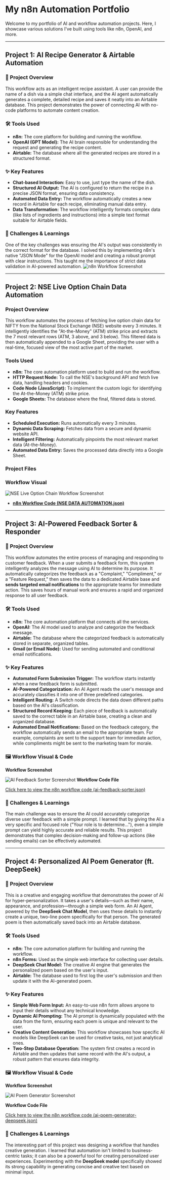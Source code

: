 # My n8n Automation Portfolio

Welcome to my portfolio of AI and workflow automation projects. Here, I showcase various solutions I've built using tools like n8n, OpenAI, and more.

---

## Project 1: AI Recipe Generator & Airtable Automation

### 📝 Project Overview
This workflow acts as an intelligent recipe assistant. A user can provide the name of a dish via a simple chat interface, and the AI agent automatically generates a complete, detailed recipe and saves it neatly into an Airtable database. This project demonstrates the power of connecting AI with no-code platforms to automate content creation.

### 🛠️ Tools Used
* **n8n:** The core platform for building and running the workflow.
* **OpenAI (GPT Model):** The AI brain responsible for understanding the request and generating the recipe content.
* **Airtable:** The database where all the generated recipes are stored in a structured format.

### ✨ Key Features
* **Chat-based Interaction:** Easy to use, just type the name of the dish.
* **Structured AI Output:** The AI is configured to return the recipe in a precise JSON format, ensuring data consistency.
* **Automated Data Entry:** The workflow automatically creates a new record in Airtable for each recipe, eliminating manual data entry.
* **Data Transformation:** The workflow intelligently formats complex data (like lists of ingredients and instructions) into a simple text format suitable for Airtable fields.

### 🧠 Challenges & Learnings
One of the key challenges was ensuring the AI's output was consistently in the correct format for the database. I solved this by implementing n8n's native "JSON Mode" for the OpenAI model and creating a robust prompt with clear instructions. This taught me the importance of strict data validation in AI-powered automation.
![n8n Workflow Screenshot](https://raw.githubusercontent.com/rvmakvana1/n8n-automation-portfolio/refs/heads/main/Screenshot%202025-10-08%20213456.png)


---

## Project 2: NSE Live Option Chain Data Automation

### Project Overview
This workflow automates the process of fetching live option chain data for NIFTY from the National Stock Exchange (NSE) website every 3 minutes. It intelligently identifies the "At-the-Money" (ATM) strike price and extracts the 7 most relevant rows (ATM, 3 above, and 3 below). This filtered data is then automatically appended to a Google Sheet, providing the user with a real-time, focused view of the most active part of the market.

### Tools Used
* **n8n:** The core automation platform used to build and run the workflow.
* **HTTP Request Node:** To call the NSE's background API and fetch live data, handling headers and cookies.
* **Code Node (JavaScript):** To implement the custom logic for identifying the At-the-Money (ATM) strike price.
* **Google Sheets:** The database where the final, filtered data is stored.

### Key Features
* **Scheduled Execution:** Runs automatically every 3 minutes.
* **Dynamic Data Scraping:** Fetches data from a secure and dynamic website API.
* **Intelligent Filtering:** Automatically pinpoints the most relevant market data (At-the-Money).
* **Automated Data Entry:** Saves the processed data directly into a Google Sheet.

### Project Files
### Workflow Visual
![NSE Live Option Chain Workflow Screenshot](https://github.com/rvmakvana1/n8n-automation-portfolio/blob/main/NSE%20DATA%20.png)
* [**n8n Workflow Code (NSE DATA AUTOMATION.json)**](./NSE%20DATA%20AUTOMATION.json)


---

## Project 3: AI-Powered Feedback Sorter & Responder

### 📝 Project Overview
This workflow automates the entire process of managing and responding to customer feedback. When a user submits a feedback form, this system intelligently analyzes the message using AI to determine its purpose. It automatically categorizes the feedback as a "Complaint," "Compliment," or a "Feature Request," then saves the data to a dedicated Airtable base and **sends targeted email notifications** to the appropriate teams for immediate action. This saves hours of manual work and ensures a rapid and organized response to all user feedback.

### 🛠️ Tools Used
* **n8n:** The core automation platform that connects all the services.
* **OpenAI:** The AI model used to analyze and categorize the feedback message.
* **Airtable:** The database where the categorized feedback is automatically stored in separate, organized tables.
* **Gmail (or Email Node):** Used for sending automated and conditional email notifications.

### ✨ Key Features
* **Automated Form Submission Trigger:** The workflow starts instantly when a new feedback form is submitted.
* **AI-Powered Categorization:** An AI Agent reads the user's message and accurately classifies it into one of three predefined categories.
* **Intelligent Routing:** A Switch node directs the data down different paths based on the AI's classification.
* **Structured Record Keeping:** Each piece of feedback is automatically saved to the correct table in an Airtable base, creating a clean and organized database.
* **Automated Email Notifications:** Based on the feedback category, the workflow automatically sends an email to the appropriate team. For example, complaints are sent to the support team for immediate action, while compliments might be sent to the marketing team for morale.

### 🖼️ Workflow Visual & Code

**Workflow Screenshot**

![AI Feedback Sorter Screenshot](https://raw.githubusercontent.com/rvmakvana1/n8n-automation-portfolio/main/ai-feedback-sorter-screenshot.png)
**Workflow Code File**

[Click here to view the n8n workflow code (ai-feedback-sorter.json)]([यहाँ_अपनी_ai-feedback-sorter.json_फाइल_का_लिंक_डालें])

### 🧠 Challenges & Learnings
The main challenge was to ensure the AI could accurately categorize diverse user feedback with a simple prompt. I learned that by giving the AI a very specific and focused role ("Your role is to determine..."), even a simple prompt can yield highly accurate and reliable results. This project demonstrates that complex decision-making and follow-up actions (like sending emails) can be effectively automated.


---

## Project 4: Personalized AI Poem Generator (ft. DeepSeek)

### 📝 Project Overview
This is a creative and engaging workflow that demonstrates the power of AI for hyper-personalization. It takes a user's details—such as their name, appearance, and profession—through a simple web form. An AI Agent, powered by the **DeepSeek Chat Model**, then uses these details to instantly create a unique, two-line poem specifically for that person. The generated poem is then automatically saved back into an Airtable database.

### 🛠️ Tools Used
* **n8n:** The core automation platform for building and running the workflow.
* **n8n Forms:** Used as the simple web interface for collecting user details.
* **DeepSeek Chat Model:** The creative AI engine that generates the personalized poem based on the user's input.
* **Airtable:** The database used to first log the user's submission and then update it with the AI-generated poem.

### ✨ Key Features
* **Simple Web Form Input:** An easy-to-use n8n form allows anyone to input their details without any technical knowledge.
* **Dynamic AI Prompting:** The AI prompt is dynamically populated with the data from the form, ensuring each poem is unique and relevant to the user.
* **Creative Content Generation:** This workflow showcases how specific AI models like DeepSeek can be used for creative tasks, not just analytical ones.
* **Two-Step Database Operation:** The system first creates a record in Airtable and then updates that same record with the AI's output, a robust pattern that ensures data integrity.

### 🖼️ Workflow Visual & Code

**Workflow Screenshot**

![AI Poem Generator Screenshot](https://github.com/rvmakvana1/n8n-automation-portfolio/blob/main/ai-personalized-poem-generator-screenshot.png?raw=true])

**Workflow Code File**

[Click here to view the n8n workflow code (ai-poem-generator-deepseek.json)]([यहाँ_अपनी_ai-poem-generator-deepseek.json_फाइल_का_लिंक_डालें])

### 🧠 Challenges & Learnings
The interesting part of this project was designing a workflow that handles creative generation. I learned that automation isn't limited to business-centric tasks; it can also be a powerful tool for creating personalized user experiences. Experimenting with the **DeepSeek model** specifically showed its strong capability in generating concise and creative text based on minimal input.
